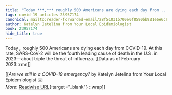 ```yaml
---
title: "Today ***,*** roughly 500 Americans are dying each day from ..."
tags: covid-19 articles-23957174
canonical: mailto:reader-forwarded-email/28f51031b700e0f8590bb921e6e6c886
author: Katelyn Jetelina from Your Local Epidemiologist
book: 23957174
hide_title: true
---
```


Today ***,*** roughly 500 Americans are dying each day from COVID-19. At this rate, SARS-CoV-2 will be the fourth leading cause of death in the U.S. in 2023—about triple the threat of influenza.
[[Data as of February 2023::rmn]]


[[<cite>_Are we still in a COVID-19 emergency?_</cite> by Katelyn Jetelina from Your Local Epidemiologist ✉️<br>
_More_: [Readwise URL](https://readwise.io/open/468297558){:target="_blank"}
::wrap]]
